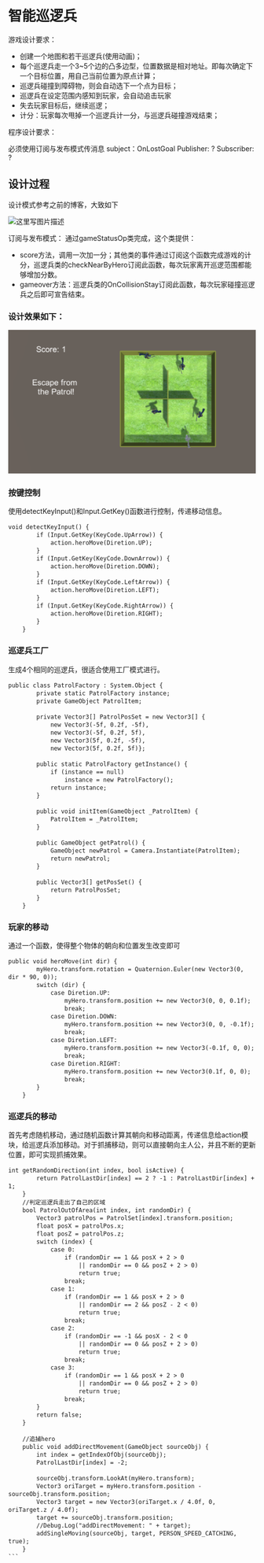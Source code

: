 # 智能巡逻兵

游戏设计要求：
* 创建一个地图和若干巡逻兵(使用动画)；
* 每个巡逻兵走一个3~5个边的凸多边型，位置数据是相对地址。即每次确定下一个目标位置，用自己当前位置为原点计算；
* 巡逻兵碰撞到障碍物，则会自动选下一个点为目标；
* 巡逻兵在设定范围内感知到玩家，会自动追击玩家
* 失去玩家目标后，继续巡逻；
* 计分：玩家每次甩掉一个巡逻兵计一分，与巡逻兵碰撞游戏结束；

程序设计要求：

必须使用订阅与发布模式传消息
    subject：OnLostGoal
    Publisher: ?
    Subscriber: ?

## 设计过程

设计模式参考之前的博客，大致如下

![这里写图片描述](https://img-blog.csdn.net/201805111904512?watermark/2/text/aHR0cHM6Ly9ibG9nLmNzZG4ubmV0L291c3VpeGlu/font/5a6L5L2T/fontsize/400/fill/I0JBQkFCMA==/dissolve/70) 

订阅与发布模式：
通过gameStatusOp类完成，这个类提供：
* score方法，调用一次加一分；其他类的事件通过订阅这个函数完成游戏的计分，巡逻兵类的checkNearByHero订阅此函数，每次玩家离开巡逻范围都能够增加分数。
* gameover方法：巡逻兵类的OnCollisionStay订阅此函数，每次玩家碰撞巡逻兵之后即可宣告结束。



### 设计效果如下：

![1572794034629](1572794034629.png)





### 按键控制

使用detectKeyInput()和Input.GetKey()函数进行控制，传递移动信息。
```
void detectKeyInput() {
        if (Input.GetKey(KeyCode.UpArrow)) {
            action.heroMove(Diretion.UP);
        }
        if (Input.GetKey(KeyCode.DownArrow)) {
            action.heroMove(Diretion.DOWN);
        }
        if (Input.GetKey(KeyCode.LeftArrow)) {
            action.heroMove(Diretion.LEFT);
        }
        if (Input.GetKey(KeyCode.RightArrow)) {
            action.heroMove(Diretion.RIGHT);
        }
    }
```

### 巡逻兵工厂

生成4个相同的巡逻兵，很适合使用工厂模式进行。

```
public class PatrolFactory : System.Object {
        private static PatrolFactory instance;
        private GameObject PatrolItem;

        private Vector3[] PatrolPosSet = new Vector3[] {
            new Vector3(-5f, 0.2f, -5f),
            new Vector3(-5f, 0.2f, 5f),
            new Vector3(5f, 0.2f, -5f),
            new Vector3(5f, 0.2f, 5f)};

        public static PatrolFactory getInstance() {
            if (instance == null)
                instance = new PatrolFactory();
            return instance;
        }

        public void initItem(GameObject _PatrolItem) {
            PatrolItem = _PatrolItem;
        }

        public GameObject getPatrol() {
            GameObject newPatrol = Camera.Instantiate(PatrolItem);
            return newPatrol;
        }

        public Vector3[] getPosSet() {
            return PatrolPosSet;
        }
    }
```

### 玩家的移动

通过一个函数，使得整个物体的朝向和位置发生改变即可

```
public void heroMove(int dir) {
        myHero.transform.rotation = Quaternion.Euler(new Vector3(0, dir * 90, 0));
        switch (dir) {
            case Diretion.UP:
                myHero.transform.position += new Vector3(0, 0, 0.1f);
                break;
            case Diretion.DOWN:
                myHero.transform.position += new Vector3(0, 0, -0.1f);
                break;
            case Diretion.LEFT:
                myHero.transform.position += new Vector3(-0.1f, 0, 0);
                break;
            case Diretion.RIGHT:
                myHero.transform.position += new Vector3(0.1f, 0, 0);
                break;
        }
    } 
```


### 巡逻兵的移动
首先考虑随机移动，通过随机函数计算其朝向和移动距离，传递信息给action模块，给巡逻兵添加移动。对于抓捕移动，则可以直接朝向主人公，并且不断的更新位置，即可实现抓捕效果。

````
int getRandomDirection(int index, bool isActive) {
        return PatrolLastDir[index] == 2 ? -1 : PatrolLastDir[index] + 1;
    }
    //判定巡逻兵走出了自己的区域
    bool PatrolOutOfArea(int index, int randomDir) {
        Vector3 patrolPos = PatrolSet[index].transform.position;
        float posX = patrolPos.x;
        float posZ = patrolPos.z;
        switch (index) {
            case 0:
                if (randomDir == 1 && posX + 2 > 0
                    || randomDir == 0 && posZ + 2 > 0)
                    return true;
                break;
            case 1:
                if (randomDir == 1 && posX + 2 > 0
                    || randomDir == 2 && posZ - 2 < 0)
                    return true;
                break;
            case 2:
                if (randomDir == -1 && posX - 2 < 0
                    || randomDir == 0 && posZ + 2 > 0)
                    return true;
                break;
            case 3:
                if (randomDir == 1 && posX + 2 > 0
                    || randomDir == 0 && posZ + 2 > 0)
                    return true;
                break;
        }
        return false;
    }

    //追捕hero
    public void addDirectMovement(GameObject sourceObj) {
        int index = getIndexOfObj(sourceObj);
        PatrolLastDir[index] = -2;

        sourceObj.transform.LookAt(myHero.transform);
        Vector3 oriTarget = myHero.transform.position - sourceObj.transform.position;
        Vector3 target = new Vector3(oriTarget.x / 4.0f, 0, oriTarget.z / 4.0f);
        target += sourceObj.transform.position;
        //Debug.Log("addDirectMovement: " + target);
        addSingleMoving(sourceObj, target, PERSON_SPEED_CATCHING, true);
    }
```

